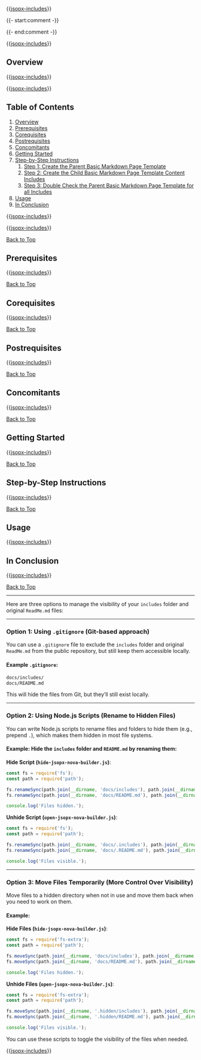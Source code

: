 ﻿
{{[jsopx-includes](AllGlobal/Master/Includes/Content/Template/BasicMarkdownPage/Header.md)}}

{{- start:comment -}}
<!-- START JSOPX NOVA DOCX HEADER
group: 'Technologies'
subGroup: 'Asp.Net Core'
isDraft: true
isProductionReady: true
toc: true
END JSOPX NOVA DOCX HEADER -->
{{- end:comment -}}

{{[jsopx-includes](AllGlobal/Master/Includes/Content/Common/Draft-Notice.md)}}

## Overview

{{[jsopx-includes](AllGlobal/Master/Includes/Content/Template/BasicMarkdownPage/Overview.md)}}

{{[jsopx-includes](AllGlobal/Master/Includes/Content/Common/Current-Phase.md)}}

## Table of Contents

1. [Overview](#overview)
2. [Prerequisites](#prerequisites)
3. [Corequisites](#corequisites)
4. [Postrequisites](#postrequisites)
5. [Concomitants](#concomitants)
6. [Getting Started](#getting-started)
7. [Step-by-Step Instructions](#step-by-step-instructions)
   1. [Step 1: Create the Parent Basic Markdown Page Template](#step-1-create-the-parent-basic-markdown-page-template)
   2. [Step 2: Create the Child Basic Markdown Page Template Content Includes](#step-2-create-the-parent-basic-markdown-page-template-content-includes)
   3. [Step 3: Double Check the Parent Basic Markdown Page Template for all Includes](#step-3-double-check-the-parent-basic-markdown-page-template-for-all-includes)
7. [Usage](#usage)
8. [In Conclusion](#in-conclusion)

{{[jsopx-includes](AllGlobal/Master/Includes/Content/Common/Alerts.md)}}

{{[jsopx-includes](AllGlobal/Master/Includes/Content/Common/Alerts-Current.md)}}

[Back to Top](#table-of-contents)

## Prerequisites

{{[jsopx-includes](AllGlobal/Master/Includes/Content/Template/BasicMarkdownPage/Prerequisites.md)}}

[Back to Top](#table-of-contents)

## Corequisites

{{[jsopx-includes](AllGlobal/Master/Includes/Content/Template/BasicMarkdownPage/Corequisites.md)}}

[Back to Top](#table-of-contents)

## Postrequisites

{{[jsopx-includes](AllGlobal/Master/Includes/Content/Template/BasicMarkdownPage/Postrequisites.md)}}

[Back to Top](#table-of-contents)

## Concomitants

{{[jsopx-includes](AllGlobal/Master/Includes/Content/Template/BasicMarkdownPage/Concomitants.md)}}

[Back to Top](#table-of-contents)

## Getting Started

{{[jsopx-includes](AllGlobal/Master/Includes/Content/Template/BasicMarkdownPage/GettingStarted.md)}}

[Back to Top](#table-of-contents)

## Step-by-Step Instructions

{{[jsopx-includes](AllGlobal/Master/Includes/Content/Template/BasicMarkdownPage/StepByStepInstructions.md)}}

[Back to Top](#table-of-contents)

## Usage

{{[jsopx-includes](AllGlobal/Master/Includes/Content/Template/BasicMarkdownPage/Usage.md)}}

## In Conclusion

{{[jsopx-includes](AllGlobal/Master/Includes/Content/Template/BasicMarkdownPage/InConclusion.md)}}

[Back to Top](#table-of-contents)

---

Here are three options to manage the visibility of your `includes` folder and original `ReadMe.md` files:

---

### **Option 1: Using `.gitignore` (Git-based approach)**
You can use a `.gitignore` file to exclude the `includes` folder and original `ReadMe.md` from the public repository, but still keep them accessible locally.

#### Example `.gitignore`:
```bash
docs/includes/
docs/README.md
```

This will hide the files from Git, but they’ll still exist locally.

---

### **Option 2: Using Node.js Scripts (Rename to Hidden Files)**
You can write Node.js scripts to rename files and folders to hide them (e.g., prepend `.`), which makes them hidden in most file systems.

#### Example: Hide the `includes` folder and `README.md` by renaming them:
**Hide Script (`hide-jsopx-nova-builder.js`)**:
```javascript
const fs = require('fs');
const path = require('path');

fs.renameSync(path.join(__dirname, 'docs/includes'), path.join(__dirname, 'docs/.includes'));
fs.renameSync(path.join(__dirname, 'docs/README.md'), path.join(__dirname, 'docs/.README.md'));

console.log('Files hidden.');
```

**Unhide Script (`open-jsopx-nova-builder.js`)**:
```javascript
const fs = require('fs');
const path = require('path');

fs.renameSync(path.join(__dirname, 'docs/.includes'), path.join(__dirname, 'docs/includes'));
fs.renameSync(path.join(__dirname, 'docs/.README.md'), path.join(__dirname, 'docs/README.md'));

console.log('Files visible.');
```

---

### **Option 3: Move Files Temporarily (More Control Over Visibility)**
Move files to a hidden directory when not in use and move them back when you need to work on them.

#### Example:
**Hide Files (`hide-jsopx-nova-builder.js`)**:
```javascript
const fs = require('fs-extra');
const path = require('path');

fs.moveSync(path.join(__dirname, 'docs/includes'), path.join(__dirname, '.hidden/includes'));
fs.moveSync(path.join(__dirname, 'docs/README.md'), path.join(__dirname, '.hidden/README.md'));

console.log('Files hidden.');
```

**Unhide Files (`open-jsopx-nova-builder.js`)**:
```javascript
const fs = require('fs-extra');
const path = require('path');

fs.moveSync(path.join(__dirname, '.hidden/includes'), path.join(__dirname, 'docs/includes'));
fs.moveSync(path.join(__dirname, '.hidden/README.md'), path.join(__dirname, 'docs/README.md'));

console.log('Files visible.');
```

You can use these scripts to toggle the visibility of the files when needed.

{{[jsopx-includes](AllGlobal/Master/Includes/Content/Layout/Footer.md)}}